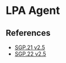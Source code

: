 # LPA Agent

## References

- [SGP.21 v2.5](https://www.gsma.com/esim/resources/sgp-21-v2-5/)
- [SGP.22 v2.5](https://www.gsma.com/esim/resources/sgp-22-v2-5/)
